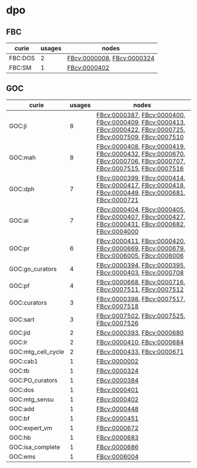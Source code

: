 # dpo

## FBC

| curie   |   usages | nodes                                                                                                    |
|---------|----------|----------------------------------------------------------------------------------------------------------|
| FBC:DOS |        2 | [FBcv:0000008](https://bioregistry.io/FBcv:0000008), [FBcv:0000324](https://bioregistry.io/FBcv:0000324) |
| FBC:SM  |        1 | [FBcv:0000402](https://bioregistry.io/FBcv:0000402)                                                      |

## GOC

| curie              |   usages | nodes                                                                                                                                                                                                                                                                                                                                                                                                                                  |
|--------------------|----------|----------------------------------------------------------------------------------------------------------------------------------------------------------------------------------------------------------------------------------------------------------------------------------------------------------------------------------------------------------------------------------------------------------------------------------------|
| GOC:jl             |        8 | [FBcv:0000387](https://bioregistry.io/FBcv:0000387), [FBcv:0000400](https://bioregistry.io/FBcv:0000400), [FBcv:0000409](https://bioregistry.io/FBcv:0000409), [FBcv:0000413](https://bioregistry.io/FBcv:0000413), [FBcv:0000422](https://bioregistry.io/FBcv:0000422), [FBcv:0000725](https://bioregistry.io/FBcv:0000725), [FBcv:0007509](https://bioregistry.io/FBcv:0007509), [FBcv:0007510](https://bioregistry.io/FBcv:0007510) |
| GOC:mah            |        8 | [FBcv:0000408](https://bioregistry.io/FBcv:0000408), [FBcv:0000419](https://bioregistry.io/FBcv:0000419), [FBcv:0000432](https://bioregistry.io/FBcv:0000432), [FBcv:0000670](https://bioregistry.io/FBcv:0000670), [FBcv:0000706](https://bioregistry.io/FBcv:0000706), [FBcv:0000707](https://bioregistry.io/FBcv:0000707), [FBcv:0007515](https://bioregistry.io/FBcv:0007515), [FBcv:0007516](https://bioregistry.io/FBcv:0007516) |
| GOC:dph            |        7 | [FBcv:0000399](https://bioregistry.io/FBcv:0000399), [FBcv:0000414](https://bioregistry.io/FBcv:0000414), [FBcv:0000417](https://bioregistry.io/FBcv:0000417), [FBcv:0000418](https://bioregistry.io/FBcv:0000418), [FBcv:0000449](https://bioregistry.io/FBcv:0000449), [FBcv:0000681](https://bioregistry.io/FBcv:0000681), [FBcv:0000721](https://bioregistry.io/FBcv:0000721)                                                      |
| GOC:ai             |        7 | [FBcv:0000404](https://bioregistry.io/FBcv:0000404), [FBcv:0000405](https://bioregistry.io/FBcv:0000405), [FBcv:0000407](https://bioregistry.io/FBcv:0000407), [FBcv:0000427](https://bioregistry.io/FBcv:0000427), [FBcv:0000431](https://bioregistry.io/FBcv:0000431), [FBcv:0000682](https://bioregistry.io/FBcv:0000682), [FBcv:0004000](https://bioregistry.io/FBcv:0004000)                                                      |
| GOC:pr             |        6 | [FBcv:0000411](https://bioregistry.io/FBcv:0000411), [FBcv:0000420](https://bioregistry.io/FBcv:0000420), [FBcv:0000669](https://bioregistry.io/FBcv:0000669), [FBcv:0000679](https://bioregistry.io/FBcv:0000679), [FBcv:0006005](https://bioregistry.io/FBcv:0006005), [FBcv:0006006](https://bioregistry.io/FBcv:0006006)                                                                                                           |
| GOC:go_curators    |        4 | [FBcv:0000394](https://bioregistry.io/FBcv:0000394), [FBcv:0000395](https://bioregistry.io/FBcv:0000395), [FBcv:0000403](https://bioregistry.io/FBcv:0000403), [FBcv:0000708](https://bioregistry.io/FBcv:0000708)                                                                                                                                                                                                                     |
| GOC:pf             |        4 | [FBcv:0000668](https://bioregistry.io/FBcv:0000668), [FBcv:0000716](https://bioregistry.io/FBcv:0000716), [FBcv:0007511](https://bioregistry.io/FBcv:0007511), [FBcv:0007512](https://bioregistry.io/FBcv:0007512)                                                                                                                                                                                                                     |
| GOC:curators       |        3 | [FBcv:0000398](https://bioregistry.io/FBcv:0000398), [FBcv:0007517](https://bioregistry.io/FBcv:0007517), [FBcv:0007518](https://bioregistry.io/FBcv:0007518)                                                                                                                                                                                                                                                                          |
| GOC:sart           |        3 | [FBcv:0007502](https://bioregistry.io/FBcv:0007502), [FBcv:0007525](https://bioregistry.io/FBcv:0007525), [FBcv:0007526](https://bioregistry.io/FBcv:0007526)                                                                                                                                                                                                                                                                          |
| GOC:jid            |        2 | [FBcv:0000393](https://bioregistry.io/FBcv:0000393), [FBcv:0000680](https://bioregistry.io/FBcv:0000680)                                                                                                                                                                                                                                                                                                                               |
| GOC:lr             |        2 | [FBcv:0000410](https://bioregistry.io/FBcv:0000410), [FBcv:0000684](https://bioregistry.io/FBcv:0000684)                                                                                                                                                                                                                                                                                                                               |
| GOC:mtg_cell_cycle |        2 | [FBcv:0000433](https://bioregistry.io/FBcv:0000433), [FBcv:0000671](https://bioregistry.io/FBcv:0000671)                                                                                                                                                                                                                                                                                                                               |
| GOC:cab1           |        1 | [FBcv:0000002](https://bioregistry.io/FBcv:0000002)                                                                                                                                                                                                                                                                                                                                                                                    |
| GOC:tb             |        1 | [FBcv:0000324](https://bioregistry.io/FBcv:0000324)                                                                                                                                                                                                                                                                                                                                                                                    |
| GOC:PO_curators    |        1 | [FBcv:0000384](https://bioregistry.io/FBcv:0000384)                                                                                                                                                                                                                                                                                                                                                                                    |
| GOC:dos            |        1 | [FBcv:0000401](https://bioregistry.io/FBcv:0000401)                                                                                                                                                                                                                                                                                                                                                                                    |
| GOC:mtg_sensu      |        1 | [FBcv:0000402](https://bioregistry.io/FBcv:0000402)                                                                                                                                                                                                                                                                                                                                                                                    |
| GOC:add            |        1 | [FBcv:0000448](https://bioregistry.io/FBcv:0000448)                                                                                                                                                                                                                                                                                                                                                                                    |
| GOC:bf             |        1 | [FBcv:0000451](https://bioregistry.io/FBcv:0000451)                                                                                                                                                                                                                                                                                                                                                                                    |
| GOC:expert_vm      |        1 | [FBcv:0000672](https://bioregistry.io/FBcv:0000672)                                                                                                                                                                                                                                                                                                                                                                                    |
| GOC:hb             |        1 | [FBcv:0000683](https://bioregistry.io/FBcv:0000683)                                                                                                                                                                                                                                                                                                                                                                                    |
| GOC:isa_complete   |        1 | [FBcv:0000686](https://bioregistry.io/FBcv:0000686)                                                                                                                                                                                                                                                                                                                                                                                    |
| GOC:ems            |        1 | [FBcv:0006004](https://bioregistry.io/FBcv:0006004)                                                                                                                                                                                                                                                                                                                                                                                    |

